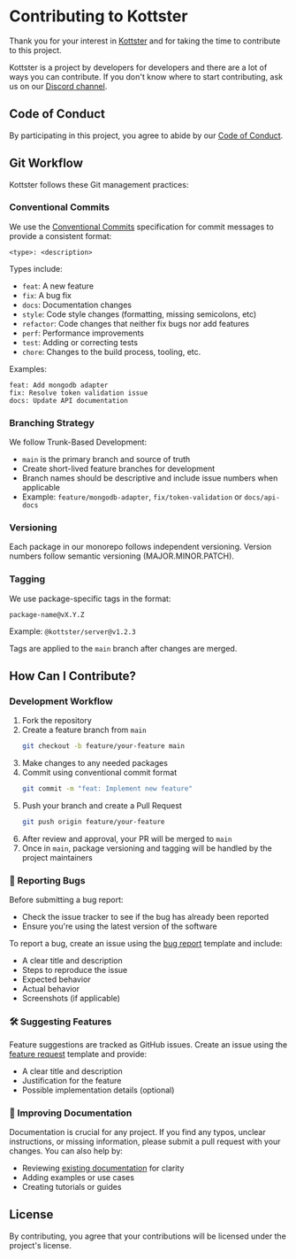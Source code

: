 # Contributing to Kottster

Thank you for your interest in [Kottster](https://kottster.app/) and for taking the time to contribute to this project. 

Kottster is a project by developers for developers and there are a lot of ways you can contribute. If you don't know where to start contributing, ask us on our [Discord channel](https://discord.com/invite/Qce9uUqK98).

## Code of Conduct

By participating in this project, you agree to abide by our [Code of Conduct](CODE_OF_CONDUCT.md).

## Git Workflow

Kottster follows these Git management practices:

### Conventional Commits

We use the [Conventional Commits](https://www.conventionalcommits.org/en/v1.0.0/) specification for commit messages to provide a consistent format:

```
<type>: <description>
```

Types include:
- `feat`: A new feature
- `fix`: A bug fix
- `docs`: Documentation changes
- `style`: Code style changes (formatting, missing semicolons, etc)
- `refactor`: Code changes that neither fix bugs nor add features
- `perf`: Performance improvements
- `test`: Adding or correcting tests
- `chore`: Changes to the build process, tooling, etc.

Examples:
```
feat: Add mongodb adapter
fix: Resolve token validation issue
docs: Update API documentation
```

### Branching Strategy

We follow Trunk-Based Development:
- `main` is the primary branch and source of truth
- Create short-lived feature branches for development
- Branch names should be descriptive and include issue numbers when applicable
- Example: `feature/mongodb-adapter`, `fix/token-validation` or `docs/api-docs`

### Versioning

Each package in our monorepo follows independent versioning. Version numbers follow semantic versioning (MAJOR.MINOR.PATCH).

### Tagging

We use package-specific tags in the format:
```
package-name@vX.Y.Z
```

Example: `@kottster/server@v1.2.3`

Tags are applied to the `main` branch after changes are merged.

## How Can I Contribute?

### Development Workflow

1. Fork the repository
2. Create a feature branch from `main` 
   ```bash
   git checkout -b feature/your-feature main
   ```
3. Make changes to any needed packages
4. Commit using conventional commit format
   ```bash
   git commit -m "feat: Implement new feature"
   ```
5. Push your branch and create a Pull Request
   ```bash
   git push origin feature/your-feature
   ```
6. After review and approval, your PR will be merged to `main`
7. Once in `main`, package versioning and tagging will be handled by the project maintainers

### 🐛 Reporting Bugs

Before submitting a bug report:

- Check the issue tracker to see if the bug has already been reported
- Ensure you're using the latest version of the software

To report a bug, create an issue using the [bug report](https://github.com/kottster/kottster/issues/new?template=bug_report.md) template and include:
- A clear title and description
- Steps to reproduce the issue
- Expected behavior
- Actual behavior
- Screenshots (if applicable)

### 🛠 Suggesting Features

Feature suggestions are tracked as GitHub issues. Create an issue using the [feature request](https://github.com/kottster/kottster/issues/new?template=feature_request.md) template and provide:
- A clear title and description
- Justification for the feature
- Possible implementation details (optional)

### 📖 Improving Documentation

Documentation is crucial for any project. If you find any typos, unclear instructions, or missing information, please submit a pull request with your changes.
You can also help by:
- Reviewing [existing documentation](https://docs.kottster.app/) for clarity
- Adding examples or use cases
- Creating tutorials or guides

## License

By contributing, you agree that your contributions will be licensed under the project's license.